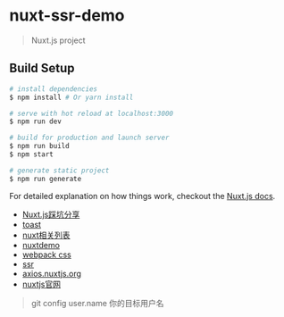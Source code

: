 # nuxt-ssr-demo

> Nuxt.js project

## Build Setup

``` bash
# install dependencies
$ npm install # Or yarn install

# serve with hot reload at localhost:3000
$ npm run dev

# build for production and launch server
$ npm run build
$ npm start

# generate static project
$ npm run generate
```

For detailed explanation on how things work, checkout the [Nuxt.js docs](https://github.com/nuxt/nuxt.js).

*   [Nuxt.js踩坑分享](https://segmentfault.com/a/1190000012806871)
*   [toast](https://github.com/nuxt-community/modules/tree/master/packages/toast)
*   [nuxt相关列表](https://github.com/nuxt-community/awesome-nuxt)
*   [nuxtdemo](https://github.com/xuqiang521/nuxt-ssr-demo)
*   [webpack css](https://github.com/webpack-contrib/extract-text-webpack-plugin)
*   [ssr](https://ssr.vuejs.org/zh/#%E4%BB%80%E4%B9%88%E6%98%AF%E6%9C%8D%E5%8A%A1%E5%99%A8%E7%AB%AF%E6%B8%B2%E6%9F%93-ssr-%EF%BC%9F)
*   [axios.nuxtjs.org](https://axios.nuxtjs.org/setup)
*   [nuxtjs官网](https://zh.nuxtjs.org/)

>   git config user.name 你的目标用户名